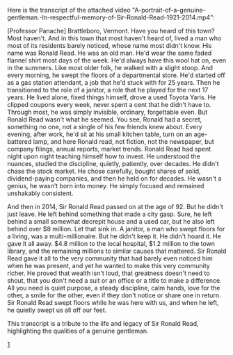 Here is the transcript of the attached video "A-portrait-of-a-genuine-gentleman.-In-respectful-memory-of-Sir-Ronald-Read-1921-2014.mp4":

[Professor Panache] Brattleboro, Vermont. Have you heard of this town? Most haven't. And in this town that most haven't heard of, lived a man who most of its residents barely noticed, whose name most didn't know. His name was Ronald Read. He was an old man. He'd wear the same faded flannel shirt most days of the week. He'd always have this wool hat on, even in the summers. Like most older folk, he walked with a slight stoop. And every morning, he swept the floors of a departmental store. He'd started off as a gas station attendant, a job that he'd stuck with for 25 years. Then he transitioned to the role of a janitor, a role that he played for the next 17 years. He lived alone, fixed things himself, drove a used Toyota Yaris. He clipped coupons every week, never spent a cent that he didn't have to. Through most, he was simply invisible, ordinary, forgettable even. But Ronald Read wasn't what he seemed. You see, Ronald had a secret, something no one, not a single of his few friends knew about. Every evening, after work, he'd sit at his small kitchen table, turn on an age-battered lamp, and here Ronald read, not fiction, not the newspaper, but company filings, annual reports, market trends. Ronald Read had spent night upon night teaching himself how to invest. He understood the nuances, studied the discipline, quietly, patiently, over decades. He didn't chase the stock market. He chose carefully, bought shares of solid, dividend-paying companies, and then he held on for decades. He wasn't a genius, he wasn't born into money. He simply focused and remained unshakably consistent.

And then in 2014, Sir Ronald Read passed on at the age of 92. But he didn't just leave. He left behind something that made a city gasp. Sure, he left behind a small somewhat decrepit house and a used car, but he also left behind over $8 million. Let that sink in. A janitor, a man who swept floors for a living, was a multi-millionaire. But he didn't keep it. He didn't hoard it. He gave it all away. $4.8 million to the local hospital, $1.2 million to the town library, and the remaining millions to similar causes that mattered. Sir Ronald Read gave it all to the very community that had barely even noticed him when he was present, and yet he wanted to make this very community richer. He proved that wealth isn't loud, that greatness doesn't need to shout, that you don't need a suit or an office or a title to make a difference. All you need is quiet purpose, a steady discipline, calm hands, love for the other, a smile for the other, even if they don't notice or share one in return. Sir Ronald Read swept floors while he was here with us, and when he left, he quietly swept us all off our feet.

This transcript is a tribute to the life and legacy of Sir Ronald Read, highlighting the qualities of a genuine gentleman.

[1](https://ppl-ai-file-upload.s3.amazonaws.com/web/direct-files/attachments/44740872/e3eac15b-1dad-4aba-8895-dcac835eeefc/A-portrait-of-a-genuine-gentleman.-In-respectful-memory-of-Sir-Ronald-Read-1921-2014.mp4)